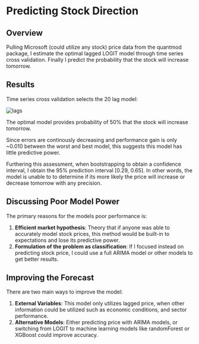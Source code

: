 # Predicting Stock Direction
## Overview
Pulling Microsoft (could utilize any stock) price data from the quantmod package, I estimate the optimal lagged LOGIT model through time series cross validation. Finally I predict the probability that the stock will increase tomorrow.

## Results
Time series cross validation selects the 20 lag model:

![lags](https://user-images.githubusercontent.com/52394699/177025831-685154af-00a9-4670-bce1-aba6959ca08f.png)

The optimal model provides probability of 50% that the stock will increase tomorrow. 

Since errors are continously decreasing and performance gain is only ~0.010 between the worst and best model, this suggests this model has little predictive power.

Furthering this assessment, when bootstrapping to obtain a confidence interval, I obtain the 95% prediction interval [0.29, 0.65]. In other words, the model is unable to to determine if its more likely the price will increase or decrease tomorrow with any precision.

## Discussing Poor Model Power
The primary reasons for the models poor performance is:
1. **Efficient market hypothesis**: Theory that if anyone was able to accurately model stock prices, this method would be built-in to expectations and lose its predictive power.
2. **Formulation of the problem as classification**: If I focused instead on predicting stock price, I could use a full ARIMA model or other models to get better results.

## Improving the Forecast
There are two main ways to improve the model:
1. **External Variables**: This model only utilizes lagged price, when other information could be utilized such as economic conditions, and sector performance.
2. **Alternative Models**: Either predicting price with ARIMA models, or switching from LOGIT to machine learning models like randomForest or XGBoost could improve accuracy.

